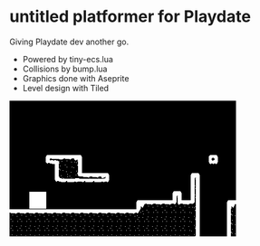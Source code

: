# untitled platformer for Playdate
Giving Playdate dev another go.

* Powered by tiny-ecs.lua
* Collisions by bump.lua
* Graphics done with Aseprite
* Level design with Tiled
 
![Gameplay](https://github.com/JereNurminen/playdate-platformer/blob/master/gameplay.gif)

